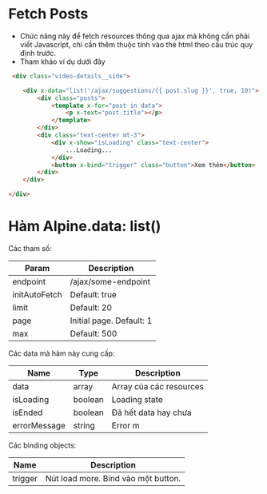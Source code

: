 # Fetch Posts
- Chức năng này để fetch resources thông qua ajax mà không cần phải viết Javascript, chỉ cần thêm thuộc tính vào thẻ html theo cấu trúc quy định trước.
- Tham khảo ví dụ dưới đây

```html
 <div class="video-details__side">

    <div x-data="list('/ajax/suggestions/{{ post.slug }}', true, 10)">
        <div class="posts">
            <template x-for="post in data">
                <p x-text="post.title"></p>
            </template>
        </div>
        <div class="text-center mt-3">
            <div x-show="isLoading" class="text-center">
                ...Loading...
            </div>
            <button x-bind="trigger" class="button">Xem thêm</button>
        </div>
    </div>

</div>
```

# Hàm Alpine.data: list()

Các tham số:

| Param | Description         |
|-------|---------------------|
| endpoint | /ajax/some-endpoint |
| initAutoFetch | Default: true       |
| limit | Default: 20         | 
| page | Initial page. Default: 1         | 
| max | Default: 500        |

Các data mà hàm này cung cấp:

| Name         | Type    | Description           |
|--------------|---------|-----------------------|
| data         | array   | Array của các resources |
| isLoading    | boolean | Loading state         |
| isEnded      | boolean | Đã hết data hay chưa  |
| errorMessage | string  | Error m               |

Các binding objects:

| Name | Description                         |
|------|-------------------------------------|
| trigger | Nút load more. Bind vào một button. |
